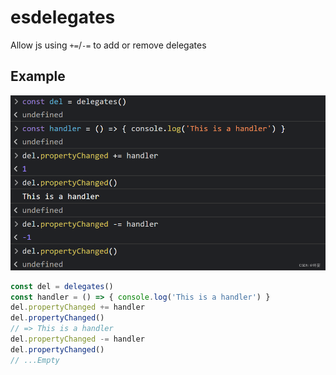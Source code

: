 # esdelegates

Allow js using `+=`/`-=` to add or remove delegates


## Example

![Alt text](image.png)


```js
const del = delegates()                                    
const handler = () => { console.log('This is a handler') } 
del.propertyChanged += handler                             
del.propertyChanged()                                     
// => This is a handler
del.propertyChanged -= handler                       
del.propertyChanged()                              
// ...Empty
```
